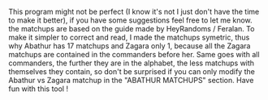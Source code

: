 This program might not be perfect (I know it's not I just don't have the time to make it better), if you have some suggestions feel free to let me know.
the matchups are based on the guide made by HeyRandoms / Feralan.
To make it simpler to correct and read, I made the matchups symetric, thus why Abathur has 17 matchups and Zagara only 1, because all the Zagara matchups are contained in the commanders before her.
Same goes with all commanders, the further they are in the alphabet, the less matchups with themselves they contain, so don't be surprised if you can only modify the Abathur vs Zagara matchup in the "ABATHUR MATCHUPS" section.
Have fun with this tool !
